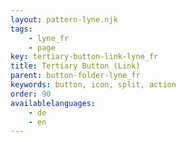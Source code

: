 ```yaml
---
layout: pattern-lyne.njk
tags: 
    - lyne_fr
    - page
key: tertiary-button-link-lyne_fr
title: Tertiary Button (Link)
parent: button-folder-lyne_fr
keywords: button, icon, split, action
order: 90
availablelanguages: 
    - de
    - en
---
```


